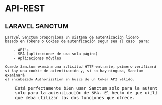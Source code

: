 # API-REST

## LARAVEL SANCTUM
    Laravel Sanctum proporciona un sistema de autenticación ligero
    basado en Tokens o Cokies de autenficación segun sea el caso  para:

        - API's
        - SPA (aplicaciones de una sola página)
        - Aplicaciones móviles

    Cuando Sanctum examina una solicitud HTTP entrante, primero verificará 
    si hay una cookie de autenticación y, si no hay ninguna, Sanctum examinará 
    el encabezado Authorization en busca de un token API válido.

<pre>
    Está perfectamente bien usar Sanctum solo para la autenticación de token de API o 
    solo para la autenticación de SPA. El hecho de que utilice Sanctum no significa 
    que deba utilizar las dos funciones que ofrece.
<pre>    


    